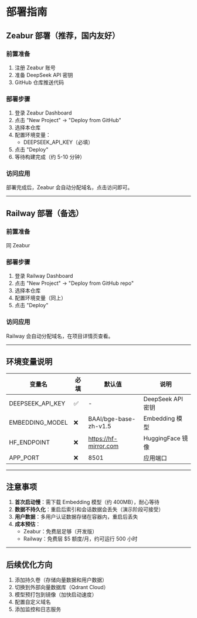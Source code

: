 # 部署指南

## Zeabur 部署（推荐，国内友好）

### 前置准备
1. 注册 Zeabur 账号
2. 准备 DeepSeek API 密钥
3. GitHub 仓库推送代码

### 部署步骤
1. 登录 Zeabur Dashboard
2. 点击 "New Project" → "Deploy from GitHub"
3. 选择本仓库
4. 配置环境变量：
   - DEEPSEEK_API_KEY（必填）
5. 点击 "Deploy"
6. 等待构建完成（约 5-10 分钟）

### 访问应用
部署完成后，Zeabur 会自动分配域名，点击访问即可。

---

## Railway 部署（备选）

### 前置准备
同 Zeabur

### 部署步骤
1. 登录 Railway Dashboard
2. 点击 "New Project" → "Deploy from GitHub repo"
3. 选择本仓库
4. 配置环境变量（同上）
5. 点击 "Deploy"

### 访问应用
Railway 会自动分配域名，在项目详情页查看。

---

## 环境变量说明

| 变量名 | 必填 | 默认值 | 说明 |
|--------|------|--------|------|
| DEEPSEEK_API_KEY | ✅ | - | DeepSeek API 密钥 |
| EMBEDDING_MODEL | ❌ | BAAI/bge-base-zh-v1.5 | Embedding 模型 |
| HF_ENDPOINT | ❌ | https://hf-mirror.com | HuggingFace 镜像 |
| APP_PORT | ❌ | 8501 | 应用端口 |

---

## 注意事项

1. **首次启动慢**：需下载 Embedding 模型（约 400MB），耐心等待
2. **数据不持久化**：重启后索引和会话数据会丢失（演示阶段可接受）
3. **用户数据**：多用户认证数据存储在容器内，重启后丢失
4. **成本预估**：
   - Zeabur：免费层足够（开发版）
   - Railway：免费层 $5 额度/月，约可运行 500 小时

---

## 后续优化方向

1. 添加持久卷（存储向量数据和用户数据）
2. 切换到外部向量数据库（Qdrant Cloud）
3. 模型预打包到镜像（加快启动速度）
4. 配置自定义域名
5. 添加监控和日志服务
